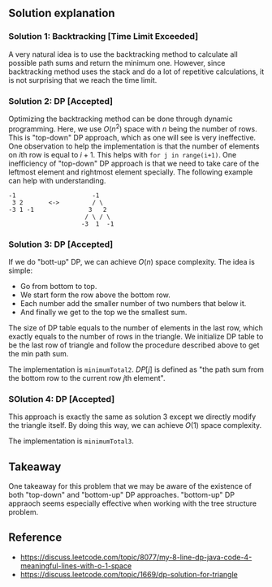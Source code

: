 ## Solution explanation

### Solution 1: Backtracking [Time Limit Exceeded]

A very natural idea is to use the backtracking method to calculate all possible path sums and return
the minimum one. However, since backtracking method uses the stack and do a lot of repetitive calculations,
it is not surprising that we reach the time limit.

### Solution 2: DP [Accepted]

Optimizing the backtracking method can be done through dynamic programming. Here, we use $O(n^2)$ space with
$n$ being the number of rows. This is "top-down" DP approach, which as one will see is very ineffective.
One observation to help the implementation is that the number of elements on $i$th row is equal to $i+1$.
This helps with `for j in range(i+1)`. One inefficiency of "top-down" DP approach is that we need to
take care of the leftmost element and rightmost element specially. The following example can help with
understanding.

```
-1                     -1    
 3 2       <->         / \
-3 1 -1               3   2
                     / \ / \
                    -3  1  -1
```


### Solution 3: DP [Accepted]

If we do "bott-up" DP, we can achieve $O(n)$ space complexity. The idea is simple:

- Go from bottom to top.
- We start form the row above the bottom row.
- Each number add the smaller number of two numbers that below it.
- And finally we get to the top we the smallest sum.

The size of DP table equals to the number of elements in the last row, which exactly equals to the
number of rows in the triangle. We initialize DP table to be the last row of triangle and follow
the procedure described above to get the min path sum.

The implementation is `minimumTotal2`. 
$DP[j]$ is defined as "the path sum from the bottom row to the current row $j$th element".

### SOlution 4: DP [Accepted]

This approach is exactly the same as solution 3 except we directly modify the triangle itself.
By doing this way, we can achieve $O(1)$ space complexity.

The implementation is `minimumTotal3`.

## Takeaway

One takeaway for this problem that we may be aware of the existence of both
"top-down" and "bottom-up" DP approaches. "bottom-up" DP appraoch seems especially
effective when working with the tree structure problem.

## Reference

- https://discuss.leetcode.com/topic/8077/my-8-line-dp-java-code-4-meaningful-lines-with-o-1-space
- https://discuss.leetcode.com/topic/1669/dp-solution-for-triangle
